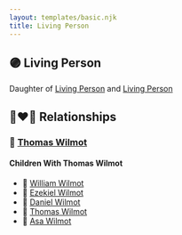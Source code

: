 ```yaml
---
layout: templates/basic.njk
title: Living Person
---
```

## 🟣 Living Person

Daughter of [Living Person](/people/8/80639382) and [Living Person](/people/3/33207612)

## 👩‍❤️‍👨 Relationships

### 🔵 [Thomas Wilmot](/people/3/36930663)

#### Children With Thomas Wilmot
* 🔵 [William Wilmot](/people/7/75329141)
* 🔵 [Ezekiel Wilmot](/people/7/74243487)
* 🔵 [Daniel Wilmot](/people/1/15714816)
* 🔵 [Thomas Wilmot](/people/5/57007378)
* 🔵 [Asa Wilmot](/people/1/15735504)